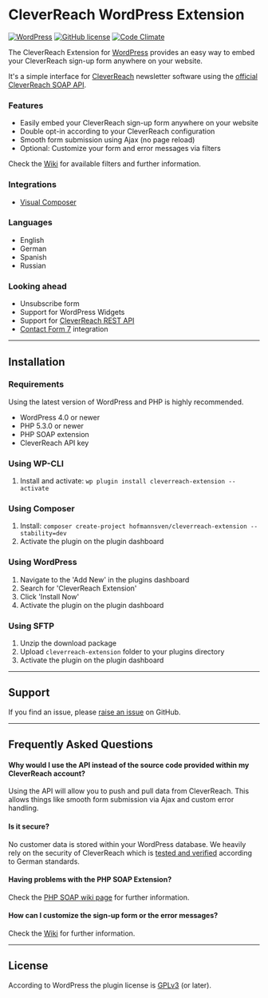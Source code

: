 # CleverReach WordPress Extension 

[![WordPress](https://img.shields.io/wordpress/v/cleverreach-extension.svg)](https://wordpress.org/plugins/cleverreach-extension/)
[![GitHub license](https://img.shields.io/badge/license-GPLv3-blue.svg)](https://raw.githubusercontent.com/hofmannsven/cleverreach-extension/master/LICENSE.md)
[![Code Climate](https://codeclimate.com/github/hofmannsven/cleverreach-extension/badges/gpa.svg)](https://codeclimate.com/github/hofmannsven/cleverreach-extension)

The CleverReach Extension for [WordPress](https://wordpress.org/) provides an easy way to embed your CleverReach sign-up form anywhere on your website.

It's a simple interface for [CleverReach](http://www.cleverreach.com/) newsletter software using the [official CleverReach SOAP API](http://api.cleverreach.com/soap/doc/5.0/).

### Features
* Easily embed your CleverReach sign-up form anywhere on your website
* Double opt-in according to your CleverReach configuration
* Smooth form submission using Ajax (no page reload)
* Optional: Customize your form and error messages via filters 

Check the [Wiki](https://github.com/hofmannsven/cleverreach-extension/wiki) for available filters and further information.

### Integrations
* [Visual Composer](http://vc.wpbakery.com/)

### Languages
* English
* German
* Spanish
* Russian

### Looking ahead
* Unsubscribe form
* Support for WordPress Widgets
* Support for [CleverReach REST API](https://rest.cleverreach.com/explorer/)
* [Contact Form 7](http://contactform7.com/) integration


*** 


## Installation

### Requirements
Using the latest version of WordPress and PHP is highly recommended.

* WordPress 4.0 or newer
* PHP 5.3.0 or newer
* PHP SOAP extension
* CleverReach API key

### Using WP-CLI
1. Install and activate: `wp plugin install cleverreach-extension --activate`

### Using Composer
1. Install: `composer create-project hofmannsven/cleverreach-extension --stability=dev`
2. Activate the plugin on the plugin dashboard

### Using WordPress
1. Navigate to the 'Add New' in the plugins dashboard
2. Search for 'CleverReach Extension'
3. Click 'Install Now'
4. Activate the plugin on the plugin dashboard

### Using SFTP
1. Unzip the download package
2. Upload `cleverreach-extension` folder to your plugins directory
3. Activate the plugin on the plugin dashboard


*** 


## Support

If you find an issue, please [raise an issue](https://github.com/hofmannsven/cleverreach-extension/issues) on GitHub.


*** 


## Frequently Asked Questions

#### Why would I use the API instead of the source code provided within my CleverReach account?
Using the API will allow you to push and pull data from CleverReach. 
This allows things like smooth form submission via Ajax and custom error handling.

#### Is it secure?
No customer data is stored within your WordPress database. 
We heavily rely on the security of CleverReach which is [tested and verified](http://www.cleverreach.com/security) according to German standards.

#### Having problems with the PHP SOAP Extension?
Check the [PHP SOAP wiki page](https://github.com/hofmannsven/cleverreach-extension/wiki/PHP-SOAP-Extension) for further information.

#### How can I customize the sign-up form or the error messages?
Check the [Wiki](https://github.com/hofmannsven/cleverreach-extension/wiki) for further information.


*** 


## License

According to WordPress the plugin license is [GPLv3](https://www.gnu.org/licenses/gpl-3.0.txt) (or later).
